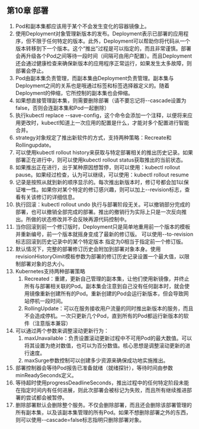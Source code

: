 ## 第10章 部署

1. Pod和副本集都应该用于某个不会发生变化的容器镜像上。
2. 使用Deployment对象管理新版本的发布。Deployment表示已部署的应用程序，但不限于任何特定的版本。此外，Deployment可以帮助你将代码从一个版本转移到下一个版本。这个“推出”过程是可以指定的，而且非常谨慎。部署会再升级各个Pod之间等待一段时间（间隔可由用户配置）。而且Deployment还会通过健康检查来确保新版本的应用程序正常运行，如果发生太多故障，则部署会停止。
3. Pod由副本集负责管理，而副本集由Deployment负责管理。副本集与Deployment之间的关系也是哦通过标签和标签选择器定义的。随着Deployment的伸缩，它所控制的副本集也会伸缩。
4. 如果想直接管理副本集，则需要删除部署（请不要忘记将--cascade设置为false，否则会连副本集和Pod一起删除）
5. 执行kubectl replace --save-config，这个命令会添加一个注释，以便将来应用更改时，kubectl知道上一次应用的配置是什么，才能对多个配置进行智能合并。
6. strategy对象规定了推出新软件的方式，支持两种策略：Recreate和Rollingupdate。
7. 可以使用kubectl rollout history来获取与特定部署相关的推出历史记录。如果部署正在进行中，则可以使用kubectl rollout status获取推出的当前状态。
8. 如果推出正在进行，出于某种原因想暂停，则可以使用：kubectl rollout pause。如果经过检查，认为可以继续，可以使用：kubectl rollout resume
9. 记录是按照从就到新的顺序显示的。每次推出新版本时，修订号都会加1以保证唯一性。如果你对某个特定的修订感兴趣，则可以加上--revision标志，查看有关该修订的详细信息。
10. 执行回滚：kubectl rollout undo 执行与部署阶段无关。可以撤销部分完成的部署，也可以撤销全部完成的部署。推出的撤销行为实际上只是一次反向推出。所做的状态修改并不会反映再源代码控制中。
11. 当你回滚到前一个修订版时，Deployment只是简单地重用前一个版本的模板并重新编号，前一个版本就摇身变成了最新的修订版。 可以使用--to-revision标志回滚到历史记录中的某个特定版本 指定为0相当于指定前一个修订版。
12. 默认情况下，完整的部署修订历史会附加到部署对象本身。使用revisionHistoryOimit模板参数为部署的修订历史记录设置一个最大值，以限制部署对象的总大小。
13. Kubernetes支持两种部署策略
    1. Recreated：重建，更新自己管理的副本集，让他们使用新镜像，并终止所有与部署相关联的Pod。副本集会注意到自己没有任何副本时，就会使用镜像重新创建所有的Pod。重新创建的Pod会运行新版本，但会导致网站停机一段时间。
    2. RollingUpdate：可以在服务接收用户流量的同时推出新版本的服务，而且不会造成停机。一次只更新几个Pod，直到所有的Pod都运行新版本的软件（注意版本兼容）
14. 可以通过两个参数来调整滚动更新行为：
    1. maxUnavailable：负责设置滚动更新过程中不可用Pod的最大数值。可以将其设置为绝对数值，也可以为百分数值。核心思想是调整滚动更新的进行速度。
    2. maxSurge参数控制可以创建多少资源来确保成功地实施推出。
15. 部署控制器会等待Pod报告已准备就绪（就绪探针），等待时间由参数minReadySeconds定义。
16. 等待超时使用progressDeadlineSeconds，推出过程中的任何特定阶段未能在指定时间内有任何进展，则此次部署会被标记为失败，而且所有继续推进部署的尝试都会被暂停。
17. 删除部署默认会删除整个服务。不仅会删除部署，而且还会删除该部署管理的所有副本集，以及该副本集管理的所有Pod。如果不想删除部署之外的东西，则可以使用--cascade=false标志指明只删除部署对象。